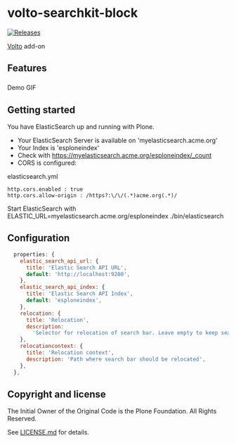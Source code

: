 # volto-searchkit-block
[![Releases](https://img.shields.io/github/v/release/rohberg/volto-searchkit-block)](https://github.com/rohberg/volto-searchkit-block/releases)

[Volto](https://github.com/plone/volto) add-on

## Features

###

Demo GIF

## Getting started

You have ElasticSearch up and running with Plone. 

* Your ElasticSearch Server is available on 'myelasticsearch.acme.org'
* Your Index is 'esploneindex'
* Check with https://myelasticsearch.acme.org/esploneindex/_count
* CORS is configured: 

elasticsearch.yml

```
http.cors.enabled : true
http.cors.allow-origin : /https?:\/\/(.*)acme.org(.*)/
```
  

Start ElasticSearch with ELASTIC_URL=myelasticsearch.acme.org/esploneindex ./bin/elasticsearch



## Configuration

```js
  properties: {
    elastic_search_api_url: {
      title: 'Elastic Search API URL',
      default: 'http://localhost:9200',
    },
    elastic_search_api_index: {
      title: 'Elastic Search API Index',
      default: 'esploneindex',
    },
    relocation: {
      title: 'Relocation',
      description:
        'Selector for relocation of search bar. Leave empty to keep search bar in block.',
    },
    relocationcontext: {
      title: 'Relocation context',
      description: 'Path where search bar should be relocated',
    },
  },
```

## Copyright and license

The Initial Owner of the Original Code is the Plone Foundation.
All Rights Reserved.

See [LICENSE.md](https://github.com/rohberg/volto-searchkit-block/blob/master/LICENSE.md) for details.
